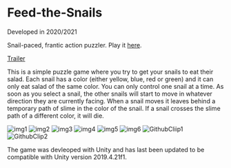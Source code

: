 # Feed-the-Snails
Developed in 2020/2021

Snail-paced, frantic action puzzler. Play it [here](https://cbraunsch-dev.itch.io/feed-the-snails).

[Trailer](https://youtu.be/nu5iFHWIuX0)

This is a simple puzzle game where you try to get your snails to eat their salad. Each snail has a color (either yellow, blue, red or green) and it can only eat salad of the same color. You can only control one snail at a time. As soon as you select a snail, the other snails will start to move in whatever direction they are currently facing. When a snail moves it leaves behind a temporary path of slime in the color of the snail. If a snail crosses the slime path of a different color, it will die.

![img1](https://user-images.githubusercontent.com/41971262/110208116-92973580-7e87-11eb-9c85-4f22d02e0067.png)
![img2](https://user-images.githubusercontent.com/41971262/110208117-932fcc00-7e87-11eb-8119-28268b8d0476.png)
![img3](https://user-images.githubusercontent.com/41971262/110208118-9460f900-7e87-11eb-8c5e-877fc587840c.png)
![img4](https://user-images.githubusercontent.com/41971262/110208120-95922600-7e87-11eb-83f7-1fb29ef3ff41.png)
![img5](https://user-images.githubusercontent.com/41971262/110208121-96c35300-7e87-11eb-8d3d-17a41bff91e6.png)
![img6](https://user-images.githubusercontent.com/41971262/110208123-97f48000-7e87-11eb-9894-16a04f8187e2.png)
![GithubCliip1](https://user-images.githubusercontent.com/41971262/110208681-ea826c00-7e88-11eb-9545-771916b82d18.gif)
![GithubClip2](https://user-images.githubusercontent.com/41971262/110208687-f1a97a00-7e88-11eb-8f64-8f762259fa6f.gif)


The game was devleoped with Unity and has last been updated to be compatible with Unity version 2019.4.21f1.
